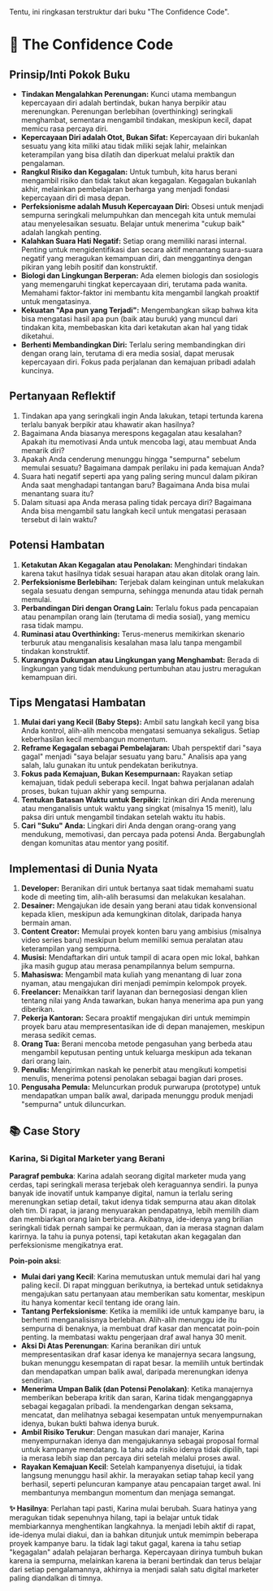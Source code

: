 Tentu, ini ringkasan terstruktur dari buku "The Confidence Code".

# 📖 The Confidence Code

## Prinsip/Inti Pokok Buku
-   **Tindakan Mengalahkan Perenungan:** Kunci utama membangun kepercayaan diri adalah bertindak, bukan hanya berpikir atau merenungkan. Perenungan berlebihan (overthinking) seringkali menghambat, sementara mengambil tindakan, meskipun kecil, dapat memicu rasa percaya diri.
-   **Kepercayaan Diri adalah Otot, Bukan Sifat:** Kepercayaan diri bukanlah sesuatu yang kita miliki atau tidak miliki sejak lahir, melainkan keterampilan yang bisa dilatih dan diperkuat melalui praktik dan pengalaman.
-   **Rangkul Risiko dan Kegagalan:** Untuk tumbuh, kita harus berani mengambil risiko dan tidak takut akan kegagalan. Kegagalan bukanlah akhir, melainkan pembelajaran berharga yang menjadi fondasi kepercayaan diri di masa depan.
-   **Perfeksionisme adalah Musuh Kepercayaan Diri:** Obsesi untuk menjadi sempurna seringkali melumpuhkan dan mencegah kita untuk memulai atau menyelesaikan sesuatu. Belajar untuk menerima "cukup baik" adalah langkah penting.
-   **Kalahkan Suara Hati Negatif:** Setiap orang memiliki narasi internal. Penting untuk mengidentifikasi dan secara aktif menantang suara-suara negatif yang meragukan kemampuan diri, dan menggantinya dengan pikiran yang lebih positif dan konstruktif.
-   **Biologi dan Lingkungan Berperan:** Ada elemen biologis dan sosiologis yang memengaruhi tingkat kepercayaan diri, terutama pada wanita. Memahami faktor-faktor ini membantu kita mengambil langkah proaktif untuk mengatasinya.
-   **Kekuatan "Apa pun yang Terjadi":** Mengembangkan sikap bahwa kita bisa mengatasi hasil apa pun (baik atau buruk) yang muncul dari tindakan kita, membebaskan kita dari ketakutan akan hal yang tidak diketahui.
-   **Berhenti Membandingkan Diri:** Terlalu sering membandingkan diri dengan orang lain, terutama di era media sosial, dapat merusak kepercayaan diri. Fokus pada perjalanan dan kemajuan pribadi adalah kuncinya.

## Pertanyaan Reflektif
1.  Tindakan apa yang seringkali ingin Anda lakukan, tetapi tertunda karena terlalu banyak berpikir atau khawatir akan hasilnya?
2.  Bagaimana Anda biasanya merespons kegagalan atau kesalahan? Apakah itu memotivasi Anda untuk mencoba lagi, atau membuat Anda menarik diri?
3.  Apakah Anda cenderung menunggu hingga "sempurna" sebelum memulai sesuatu? Bagaimana dampak perilaku ini pada kemajuan Anda?
4.  Suara hati negatif seperti apa yang paling sering muncul dalam pikiran Anda saat menghadapi tantangan baru? Bagaimana Anda bisa mulai menantang suara itu?
5.  Dalam situasi apa Anda merasa paling tidak percaya diri? Bagaimana Anda bisa mengambil satu langkah kecil untuk mengatasi perasaan tersebut di lain waktu?

## Potensi Hambatan
1.  **Ketakutan Akan Kegagalan atau Penolakan:** Menghindari tindakan karena takut hasilnya tidak sesuai harapan atau akan ditolak orang lain.
2.  **Perfeksionisme Berlebihan:** Terjebak dalam keinginan untuk melakukan segala sesuatu dengan sempurna, sehingga menunda atau tidak pernah memulai.
3.  **Perbandingan Diri dengan Orang Lain:** Terlalu fokus pada pencapaian atau penampilan orang lain (terutama di media sosial), yang memicu rasa tidak mampu.
4.  **Ruminasi atau Overthinking:** Terus-menerus memikirkan skenario terburuk atau menganalisis kesalahan masa lalu tanpa mengambil tindakan konstruktif.
5.  **Kurangnya Dukungan atau Lingkungan yang Menghambat:** Berada di lingkungan yang tidak mendukung pertumbuhan atau justru meragukan kemampuan diri.

## Tips Mengatasi Hambatan
1.  **Mulai dari yang Kecil (Baby Steps):** Ambil satu langkah kecil yang bisa Anda kontrol, alih-alih mencoba mengatasi semuanya sekaligus. Setiap keberhasilan kecil membangun momentum.
2.  **Reframe Kegagalan sebagai Pembelajaran:** Ubah perspektif dari "saya gagal" menjadi "saya belajar sesuatu yang baru." Analisis apa yang salah, lalu gunakan itu untuk pendekatan berikutnya.
3.  **Fokus pada Kemajuan, Bukan Kesempurnaan:** Rayakan setiap kemajuan, tidak peduli seberapa kecil. Ingat bahwa perjalanan adalah proses, bukan tujuan akhir yang sempurna.
4.  **Tentukan Batasan Waktu untuk Berpikir:** Izinkan diri Anda merenung atau menganalisis untuk waktu yang singkat (misalnya 15 menit), lalu paksa diri untuk mengambil tindakan setelah waktu itu habis.
5.  **Cari "Suku" Anda:** Lingkari diri Anda dengan orang-orang yang mendukung, memotivasi, dan percaya pada potensi Anda. Bergabunglah dengan komunitas atau mentor yang positif.

## Implementasi di Dunia Nyata
1.  **Developer:** Beranikan diri untuk bertanya saat tidak memahami suatu kode di meeting tim, alih-alih berasumsi dan melakukan kesalahan.
2.  **Desainer:** Mengajukan ide desain yang berani atau tidak konvensional kepada klien, meskipun ada kemungkinan ditolak, daripada hanya bermain aman.
3.  **Content Creator:** Memulai proyek konten baru yang ambisius (misalnya video series baru) meskipun belum memiliki semua peralatan atau keterampilan yang sempurna.
4.  **Musisi:** Mendaftarkan diri untuk tampil di acara open mic lokal, bahkan jika masih gugup atau merasa penampilannya belum sempurna.
5.  **Mahasiswa:** Mengambil mata kuliah yang menantang di luar zona nyaman, atau mengajukan diri menjadi pemimpin kelompok proyek.
6.  **Freelancer:** Menaikkan tarif layanan dan bernegosiasi dengan klien tentang nilai yang Anda tawarkan, bukan hanya menerima apa pun yang diberikan.
7.  **Pekerja Kantoran:** Secara proaktif mengajukan diri untuk memimpin proyek baru atau mempresentasikan ide di depan manajemen, meskipun merasa sedikit cemas.
8.  **Orang Tua:** Berani mencoba metode pengasuhan yang berbeda atau mengambil keputusan penting untuk keluarga meskipun ada tekanan dari orang lain.
9.  **Penulis:** Mengirimkan naskah ke penerbit atau mengikuti kompetisi menulis, menerima potensi penolakan sebagai bagian dari proses.
10. **Pengusaha Pemula:** Meluncurkan produk purwarupa (prototype) untuk mendapatkan umpan balik awal, daripada menunggu produk menjadi "sempurna" untuk diluncurkan.

## 📚 Case Story

### Karina, Si Digital Marketer yang Berani

**Paragraf pembuka**: Karina adalah seorang digital marketer muda yang cerdas, tapi seringkali merasa terjebak oleh keraguannya sendiri. Ia punya banyak ide inovatif untuk kampanye digital, namun ia terlalu sering merenungkan setiap detail, takut idenya tidak sempurna atau akan ditolak oleh tim. Di rapat, ia jarang menyuarakan pendapatnya, lebih memilih diam dan membiarkan orang lain berbicara. Akibatnya, ide-idenya yang brilian seringkali tidak pernah sampai ke permukaan, dan ia merasa stagnan dalam karirnya. Ia tahu ia punya potensi, tapi ketakutan akan kegagalan dan perfeksionisme mengikatnya erat.

**Poin-poin aksi**:
*   **Mulai dari yang Kecil**: Karina memutuskan untuk memulai dari hal yang paling kecil. Di rapat mingguan berikutnya, ia bertekad untuk setidaknya mengajukan satu pertanyaan atau memberikan satu komentar, meskipun itu hanya komentar kecil tentang ide orang lain.
*   **Tantang Perfeksionisme**: Ketika ia memiliki ide untuk kampanye baru, ia berhenti menganalisisnya berlebihan. Alih-alih menunggu ide itu sempurna di benaknya, ia membuat draf kasar dan mencatat poin-poin penting. Ia membatasi waktu pengerjaan draf awal hanya 30 menit.
*   **Aksi Di Atas Perenungan**: Karina beranikan diri untuk mempresentasikan draf kasar idenya ke manajernya secara langsung, bukan menunggu kesempatan di rapat besar. Ia memilih untuk bertindak dan mendapatkan umpan balik awal, daripada merenungkan idenya sendirian.
*   **Menerima Umpan Balik (dan Potensi Penolakan)**: Ketika manajernya memberikan beberapa kritik dan saran, Karina tidak menganggapnya sebagai kegagalan pribadi. Ia mendengarkan dengan seksama, mencatat, dan melihatnya sebagai kesempatan untuk menyempurnakan idenya, bukan bukti bahwa idenya buruk.
*   **Ambil Risiko Terukur**: Dengan masukan dari manajer, Karina menyempurnakan idenya dan mengajukannya sebagai proposal formal untuk kampanye mendatang. Ia tahu ada risiko idenya tidak dipilih, tapi ia merasa lebih siap dan percaya diri setelah melalui proses awal.
*   **Rayakan Kemajuan Kecil**: Setelah kampanyenya disetujui, ia tidak langsung menunggu hasil akhir. Ia merayakan setiap tahap kecil yang berhasil, seperti peluncuran kampanye atau pencapaian target awal. Ini membantunya membangun momentum dan menjaga semangat.

**✨ Hasilnya**: Perlahan tapi pasti, Karina mulai berubah. Suara hatinya yang meragukan tidak sepenuhnya hilang, tapi ia belajar untuk tidak membiarkannya menghentikan langkahnya. Ia menjadi lebih aktif di rapat, ide-idenya mulai diakui, dan ia bahkan ditunjuk untuk memimpin beberapa proyek kampanye baru. Ia tidak lagi takut gagal, karena ia tahu setiap "kegagalan" adalah pelajaran berharga. Kepercayaan dirinya tumbuh bukan karena ia sempurna, melainkan karena ia berani bertindak dan terus belajar dari setiap pengalamannya, akhirnya ia menjadi salah satu digital marketer paling diandalkan di timnya.